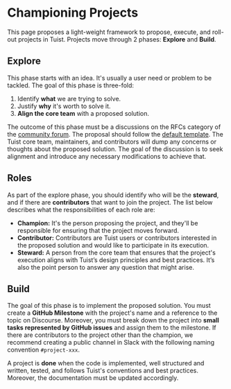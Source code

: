 # Championing Projects

This page proposes a light-weight framework to propose, execute, and roll-out projects in Tuist. Projects move through 2 phases: **Explore** and **Build**.

## Explore

This phase starts with an idea. It's usually a user need or problem to be tackled. The goal of this phase is three-fold:

1. Identify **what** we are trying to solve.
2. Justify **why** it's worth to solve it.
3. **Align the core team** with a proposed solution.

The outcome of this phase must be a discussions on the RFCs category of the [community forum](https://github.com/tuist/tuist/discussions/categories/rfcs). The proposal should follow the [default template](https://github.com/tuist/tuist/discussions/2189). The Tuist core team, maintainers, and contributors will dump any concerns or thoughts about the proposed solution. The goal of the discussion is to seek alignment and introduce any necessary modifications to achieve that.

## Roles

As part of the explore phase, you should identify who will be the **steward**, and if there are **contributors** that want to join the project. The list below describes what the responsibilities of each role are:

- **Champion:** It's the person proposing the project, and they'll be responsible for ensuring that the project moves forward.
- **Contributor:** Contributors are Tuist users or contributors interested in the proposed solution and would like to participate in its execution.
- **Steward:** A person from the core team that ensures that the project's execution aligns with Tuist’s design principles and best practices. It’s also the point person to answer any question that might arise.

## Build

The goal of this phase is to implement the proposed solution. You must create a **GitHub Milestone** with the project's name and a reference to the topic on Discourse. Moreover, you must break down the project into **small tasks represented by GitHub issues** and assign them to the milestone. If there are contributors to the project other than the champion, we recommend creating a public channel in Slack with the following naming convention `#project-xxx`.

A project is **done** when the code is implemented, well structured and written, tested, and follows Tuist's conventions and best practices. Moreover, the documentation must be updated accordingly.
